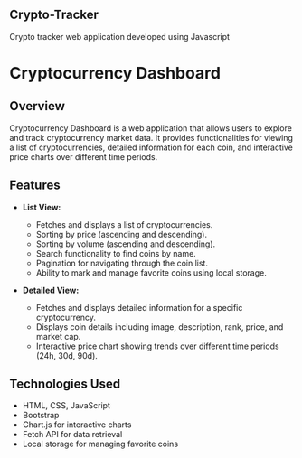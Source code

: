 ## Crypto-Tracker
Crypto tracker web application developed using Javascript

# Cryptocurrency Dashboard

## Overview

Cryptocurrency Dashboard is a web application that allows users to explore and track cryptocurrency market data. It provides functionalities for viewing a list of cryptocurrencies, detailed information for each coin, and interactive price charts over different time periods.

## Features

- **List View:**
  - Fetches and displays a list of cryptocurrencies.
  - Sorting by price (ascending and descending).
  - Sorting by volume (ascending and descending).
  - Search functionality to find coins by name.
  - Pagination for navigating through the coin list.
  - Ability to mark and manage favorite coins using local storage.

- **Detailed View:**
  - Fetches and displays detailed information for a specific cryptocurrency.
  - Displays coin details including image, description, rank, price, and market cap.
  - Interactive price chart showing trends over different time periods (24h, 30d, 90d).

## Technologies Used

- HTML, CSS, JavaScript
- Bootstrap
- Chart.js for interactive charts
- Fetch API for data retrieval
- Local storage for managing favorite coins

